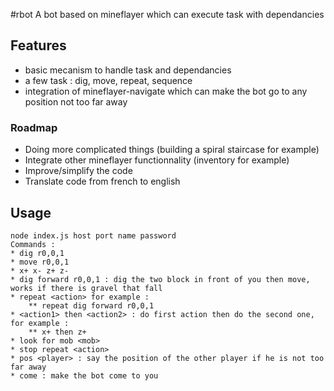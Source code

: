 #rbot
A bot based on mineflayer which can execute task with dependancies

## Features
 * basic mecanism to handle task and dependancies
 * a few task : dig, move, repeat, sequence
 * integration of mineflayer-navigate which can make the bot go to any position not too far away
 
### Roadmap

 * Doing more complicated things (building a spiral staircase for example)
 * Integrate other mineflayer functionnality (inventory for example)
 * Improve/simplify the code
 * Translate code from french to english
 
## Usage
	node index.js host port name password
	Commands :
	* dig r0,0,1
	* move r0,0,1
	* x+ x- z+ z-
	* dig forward r0,0,1 : dig the two block in front of you then move, works if there is gravel that fall
	* repeat <action> for example :
		** repeat dig forward r0,0,1
	* <action1> then <action2> : do first action then do the second one, for example :
		** x+ then z+
	* look for mob <mob>
	* stop repeat <action>
	* pos <player> : say the position of the other player if he is not too far away
	* come : make the bot come to you
